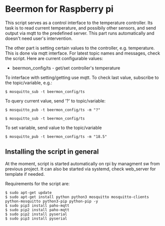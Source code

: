 # Beermon for Raspberry pi

This script serves as a control interface to the temperature
controller. Its task is to read current temperature, and
possibily other sensors, and send output via mqtt to the
predefined server. This part runs automatically and doesn't
need user's intervention.

The other part is setting certain values to the controller,
e.g. temperature. This is done via mqtt interface. For latest
topic names and messages, check the script. Here are current
configurable values:

 * beermon_config/ts - get/set controller's temperature

To interface with setting/getting use mqtt. To check last value,
subscribe to the topic/variable, e.g.:

```
$ mosquitto_sub -t beermon_config/ts
```

To query current value, send '?' to topic/variable:

```
$ mosquitto_pub -t beermon_config/ts -m "?"

$ mosquitto_sub -t beermon_config/ts
```

To set variable, send value to the topic/variable

```
$ mosquitto_pub -t beermon_config/ts -m "18.5"
```

## Installing the script in general

At the moment, script is started automatically on rpi by managment
sw from previous project. It can also be started via systemd, check
web_server for template if needed.

Requirements for the script are:

```
$ sudo apt-get update
$ sudo apt-get install python python3 mosquitto mosquitto-clients python-mosquitto python3-pip python-pip -y
$ sudo pip3 install paho-mqtt
$ sudo pip2 install paho-mqtt
$ sudo pip2 install pyserial
$ sudo pip3 install pyserial
```

